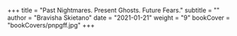 +++
title = "Past Nightmares. Present Ghosts. Future Fears."
subtitle = ""
author = "Bravisha Skietano"
date = "2021-01-21"
weight = "9"
bookCover = "bookCovers/pnpgff.jpg"
+++

